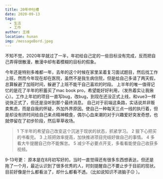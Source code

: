 ```yaml
---
title: 20年中吐槽
date: 2020-09-13
tags: 
  - 生活
  - 工作
author: 王维
location: hunan
img: /messageBord.jpeg
---
```

不知不觉，2020年早就过了一半，年初给自己定的一些目标没有完成，反而把自己弄得很散漫，散漫中却有着模糊的目标的假象。
<!-- more -->
今年还是特别多难都一年，去年的这个时候在家里呆着复习面试题目，然后找工作上班，然而今年现在却在医院，虽然不是我生病住院，但是给自己多请了两天假，总算躲避了加班时间，躲避了上班不能干自己喜欢的时段。
上半年的唯一值得记忆的是花了半年的积蓄买了mac book pro，希望能好好利用，（发热着实让我揪心）。工作上年初的项目一直写bug，改bug，到现在还没正式上线，和vue3一样说快正式了，但还是没听到那个最终消息。
自己对于前端这条路，实话说并非贩卖焦虑，而是自我的怀疑，外加外界原因。使自己一种每天三点一线的执行着，但是却没有挤时间给自己来点精神粮食，偶尔心血来潮的对于兴趣爱好突发奇想，也就停留在了初步阶段，然后草草收场。

>1 下半年的希望自己改变这个沉迷于现状的状态，抓紧学习。
>2 狠下心把买的书看完。
>3 上班把效率提高，加快推进项目完结好做自己的事情。
>4 多看大牛提醒自己你不能懈怠。
>5 减少不必要点开支，多看看能使自己收获多视频。

9-13号更：
原本是在8月初写好的，当时一直觉得还有很多东西想表达，但还是拖了一个月，最近认识到了很多优秀的人，时刻提醒自己不要止步于目前的现状。目前好像是什么都看淡了，却什么都看不透。（比如说知识不进脑子:neutral_face: ）。
    